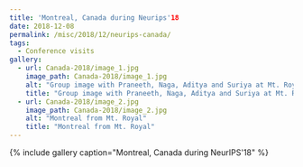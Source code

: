```yaml
---
title: 'Montreal, Canada during Neurips'18
date: 2018-12-08
permalink: /misc/2018/12/neurips-canada/
tags:
  - Conference visits
gallery:
  - url: Canada-2018/image_1.jpg
    image_path: Canada-2018/image_1.jpg
    alt: "Group image with Praneeth, Naga, Aditya and Suriya at Mt. Royal"
    title: "Group image with Praneeth, Naga, Aditya and Suriya at Mt. Royal"
  - url: Canada-2018/image_2.jpg
    image_path: Canada-2018/image_2.jpg
    alt: "Montreal from Mt. Royal"
    title: "Montreal from Mt. Royal"
---
```


{% include gallery caption="Montreal, Canada during NeurIPS'18" %}
